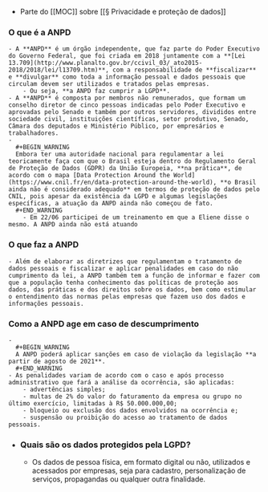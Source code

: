 - Parte do [[MOC]] sobre [[§ Privacidade e proteção de dados]]
### O que é a ANPD
	- A **ANPD** é um órgão independente, que faz parte do Poder Executivo do Governo Federal, que foi criada em 2018 juntamente com a **[Lei 13.709](http://www.planalto.gov.br/ccivil_03/_ato2015-2018/2018/lei/l13709.htm)**, com a responsabilidade de **fiscalizar** e **divulgar** como toda a informação pessoal e dados pessoais que circulam devem ser utilizados e tratados pelas empresas.
		- Ou seja, **a ANPD faz cumprir a LGPD**.
	- A **ANPD** é composta por membros não remunerados, que formam um conselho diretor de cinco pessoas indicadas pelo Poder Executivo e aprovadas pelo Senado e também por outros servidores, divididos entre sociedade civil, instituições científicas, setor produtivo, Senado, Câmara dos deputados e Ministério Público, por empresários e trabalhadores.
	-
	  #+BEGIN_WARNING
	  Embora ter uma autoridade nacional para regulamentar a lei teoricamente faça com que o Brasil esteja dentro do Regulamento Geral de Proteção de Dados (GDPR) da União Europeia, **na prática**, de acordo com o mapa [Data Protection Around the World](https://www.cnil.fr/en/data-protection-around-the-world), **o Brasil ainda não é considerado adequado** em termos de proteção de dados pelo CNIL, pois apesar da existência da LGPD e algumas legislações específicas, a atuação da ANPD ainda não começou de fato.
	  #+END_WARNING
		- Em 22/06 participei de um treinamento em que a Eliene disse o mesmo. A ANPD ainda não está atuando
### O que faz a ANPD
	- Além de elaborar as diretrizes que regulamentam o tratamento de dados pessoais e fiscalizar e aplicar penalidades em caso do não cumprimento da lei, a ANPD também tem a função de informar e fazer com que a população tenha conhecimento das políticas de proteção aos dados, das práticas e dos direitos sobre os dados, bem como estimular o entendimento das normas pelas empresas que fazem uso dos dados e informações pessoais.
### Como a ANPD age em caso de descumprimento
	-
	  #+BEGIN_WARNING
	  A ANPD poderá aplicar sanções em caso de violação da legislação **a partir de agosto de 2021**.
	  #+END_WARNING
	- As penalidades variam de acordo com o caso e após processo administrativo que fará a análise da ocorrência, são aplicadas:
		- advertências simples;
		- multas de 2% do valor do faturamento da empresa ou grupo no último exercício, limitadas à R$ 50.000.000,00;
		- bloqueio ou exclusão dos dados envolvidos na ocorrência e;
		- suspensão ou proibição do acesso ao tratamento de dados pessoais.
- ### Quais são os dados protegidos pela LGPD?
	- Os dados de pessoa física, em formato digital ou não, utilizados e acessados por empresas, seja para cadastro, personalização de serviços, propagandas ou qualquer outra finalidade.